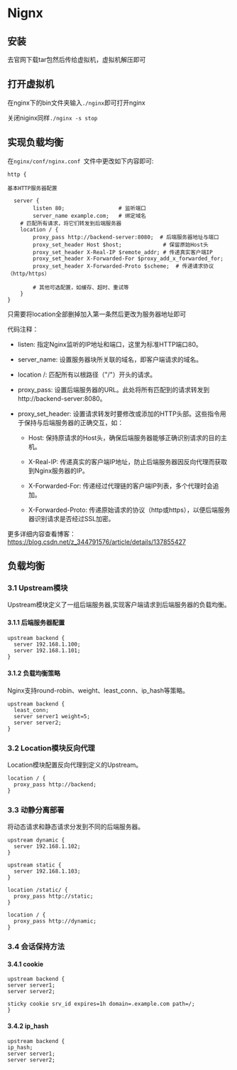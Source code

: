 # Nignx

## 安装

去官网下载tar包然后传给虚拟机，虚拟机解压即可

## 打开虚拟机

在nginx下的bin文件夹输入`./nginx`即可打开nginx

关闭niginx同样`./nginx -s stop`

## 实现负载均衡

在`nginx/conf/nginx.conf `文件中更改如下内容即可:



    http {
    
    基本HTTP服务器配置
    
      server {
            listen 80;                 # 监听端口
            server_name example.com;   # 绑定域名
    	# 匹配所有请求，将它们转发到后端服务器
        location / {
            proxy_pass http://backend-server:8080;  # 后端服务器地址与端口
            proxy_set_header Host $host;             # 保留原始Host头
            proxy_set_header X-Real-IP $remote_addr; # 传递真实客户端IP
            proxy_set_header X-Forwarded-For $proxy_add_x_forwarded_for;
            proxy_set_header X-Forwarded-Proto $scheme;  # 传递请求协议（http/https）
     
            # 其他可选配置，如缓存、超时、重试等
        }
    }

只需要将location全部删掉加入第一条然后更改为服务器地址即可

代码注释：

- listen: 指定Nginx监听的IP地址和端口，这里为标准HTTP端口80。

- server_name: 设置服务器块所关联的域名，即客户端请求的域名。

- location /: 匹配所有以根路径（"/"）开头的请求。

- proxy_pass: 设置后端服务器的URL。此处将所有匹配到的请求转发到http://backend-server:8080。

- proxy_set_header: 设置请求转发时要修改或添加的HTTP头部。这些指令用于保持与后端服务器的正确交互，如：

  - Host: 保持原请求的Host头，确保后端服务器能够正确识别请求的目的主机。

  - X-Real-IP: 传递真实的客户端IP地址，防止后端服务器因反向代理而获取到Nginx服务器的IP。

  - X-Forwarded-For: 传递经过代理链的客户端IP列表，多个代理时会追加。

  - X-Forwarded-Proto: 传递原始请求的协议（http或https），以便后端服务器识别请求是否经过SSL加密。

更多详细内容查看博客：https://blog.csdn.net/z_344791576/article/details/137855427

## 负载均衡

### 3.1 Upstream模块

Upstream模块定义了一组后端服务器,实现客户端请求到后端服务器的负载均衡。

#### 3.1.1 后端服务器配置

```
upstream backend {
  server 192.168.1.100;
  server 192.168.1.101; 
}
```



#### 3.1.2 负载均衡策略

Nginx支持round-robin、weight、least_conn、ip_hash等策略。

```
upstream backend {
  least_conn;
  server server1 weight=5;
  server server2; 
}
```

### 3.2 Location模块反向代理

Location模块配置反向代理到定义的Upstream。

```
location / {
  proxy_pass http://backend; 
}
```

### 3.3 动静分离部署

将动态请求和静态请求分发到不同的后端服务器。

```
upstream dynamic {
  server 192.168.1.102;
}

upstream static {
  server 192.168.1.103; 
}

location /static/ {
  proxy_pass http://static;
}

location / {
  proxy_pass http://dynamic;
}
```

### 3.4 会话保持方法

#### 3.4.1 cookie

```
upstream backend {
server server1;
server server2;

sticky cookie srv_id expires=1h domain=.example.com path=/;
}
```

#### 3.4.2 ip_hash

```
upstream backend {
ip_hash;
server server1;
server server2;
```

